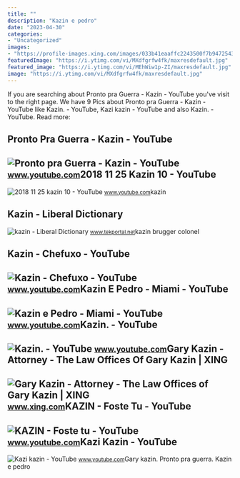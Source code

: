 ```yaml
---
title: ""
description: "Kazin e pedro"
date: "2023-04-30"
categories:
- "Uncategorized"
images:
- "https://profile-images.xing.com/images/033b41eaaffc2243500f7b9472543b69-1/gary-kazin.1024x1024.jpg"
featuredImage: "https://i.ytimg.com/vi/MXdfgrfw4fk/maxresdefault.jpg"
featured_image: "https://i.ytimg.com/vi/MEhWiw1p-ZI/maxresdefault.jpg"
image: "https://i.ytimg.com/vi/MXdfgrfw4fk/maxresdefault.jpg"
---
```


If you are searching about Pronto pra Guerra - Kazin - YouTube you've visit to the right page. We have 9 Pics about Pronto pra Guerra - Kazin - YouTube like Kazin. - YouTube, Kazi kazin - YouTube and also Kazin. - YouTube. Read more:

Pronto Pra Guerra - Kazin - YouTube
-----------------------------------

 ![Pronto pra Guerra - Kazin - YouTube](https://i.ytimg.com/vi/CPcZBqvIMxU/maxresdefault.jpg) <small>www.youtube.com</small>2018 11 25 Kazin 10 - YouTube
-----------------------------

 ![2018 11 25 kazin 10 - YouTube](https://i.ytimg.com/vi/VFwDviDh9Rk/maxresdefault.jpg) <small>www.youtube.com</small>kazin

Kazin - Liberal Dictionary
--------------------------

 ![kazin - Liberal Dictionary](https://www.tekportal.net/wp-content/uploads/2019/02/kazin-9813.jpg) <small>www.tekportal.net</small>kazin brugger colonel

Kazin - Chefuxo - YouTube
-------------------------

 ![Kazin - Chefuxo - YouTube](https://i.ytimg.com/vi/MEhWiw1p-ZI/maxresdefault.jpg) <small>www.youtube.com</small>Kazin E Pedro - Miami - YouTube
-------------------------------

 ![Kazin e Pedro - Miami - YouTube](https://i.ytimg.com/vi/MXdfgrfw4fk/maxresdefault.jpg) <small>www.youtube.com</small>Kazin. - YouTube
----------------

 ![Kazin. - YouTube](https://i.ytimg.com/vi/qEAz6f_OZgQ/maxresdefault.jpg) <small>www.youtube.com</small>Gary Kazin - Attorney - The Law Offices Of Gary Kazin | XING
------------------------------------------------------------

 ![Gary Kazin - Attorney - The Law Offices of Gary Kazin | XING](https://profile-images.xing.com/images/033b41eaaffc2243500f7b9472543b69-1/gary-kazin.1024x1024.jpg) <small>www.xing.com</small>KAZIN - Foste Tu - YouTube
--------------------------

 ![KAZIN - Foste tu - YouTube](https://i.ytimg.com/vi/BFAChcRAkSI/maxresdefault.jpg) <small>www.youtube.com</small>Kazi Kazin - YouTube
--------------------

 ![Kazi kazin - YouTube](https://i.ytimg.com/vi/oL8Xu_R4fxU/maxresdefault.jpg) <small>www.youtube.com</small>Gary kazin. Pronto pra guerra. Kazin e pedro
